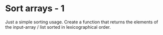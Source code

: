 # Sort arrays - 1

Just a simple sorting usage. Create a function that returns the elements of the input-array / list sorted in
lexicographical order.
